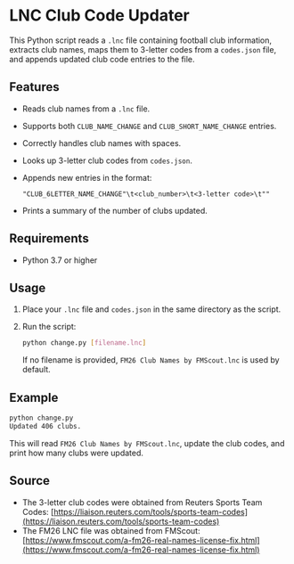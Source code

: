 # LNC Club Code Updater

This Python script reads a `.lnc` file containing football club information, extracts club names, maps them to 3-letter codes from a `codes.json` file, and appends updated club code entries to the file.

## Features

* Reads club names from a `.lnc` file.
* Supports both `CLUB_NAME_CHANGE` and `CLUB_SHORT_NAME_CHANGE` entries.
* Correctly handles club names with spaces.
* Looks up 3-letter club codes from `codes.json`.
* Appends new entries in the format:

  ```
  "CLUB_6LETTER_NAME_CHANGE"\t<club_number>\t<3-letter code>\t""
  ```
* Prints a summary of the number of clubs updated.

## Requirements

* Python 3.7 or higher

## Usage

1. Place your `.lnc` file and `codes.json` in the same directory as the script.
2. Run the script:

   ```bash
   python change.py [filename.lnc]
   ```

   If no filename is provided, `FM26 Club Names by FMScout.lnc` is used by default.

## Example

```bash
python change.py
Updated 406 clubs.
```

This will read `FM26 Club Names by FMScout.lnc`, update the club codes, and print how many clubs were updated.

## Source

* The 3-letter club codes were obtained from Reuters Sports Team Codes:
  [https://liaison.reuters.com/tools/sports-team-codes](https://liaison.reuters.com/tools/sports-team-codes)
* The FM26 LNC file was obtained from FMScout:
  [https://www.fmscout.com/a-fm26-real-names-license-fix.html](https://www.fmscout.com/a-fm26-real-names-license-fix.html)
